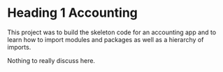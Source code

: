# Heading 1 Accounting
This project was to build the skeleton code for an accounting app and to learn
how to import modules and packages as well as a hierarchy of imports.

Nothing to really discuss here.